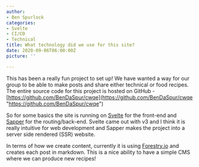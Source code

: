 ```yaml
---
author:
- Ben Spurlock
categories:
- Svelte
- CI/CD
- Technical
title: What technology did we use for this site?
date: 2020-09-06T06:00:00Z
picture: ''

---
```

This has been a really fun project to set up! We have wanted a way for our group to be able to make posts and share either technical or food recipes. The entire source code for this project is hosted on GitHub - [https://github.com/BenDaSpur/cwqe](https://github.com/BenDaSpur/cwqe "https://github.com/BenDaSpur/cwqe")

So for some basics the site is running on [Svelte](https://svelte.dev) for the front-end and [Sapper](https://sapper.svelte.dev) for the routing/back-end. Svelte came out with v3 and I think it is really intuitive for web development and Sapper makes the project into a server side rendered (SSR) website.  
  
In terms of how we create content, currently it is using [Forestry.io](https://forestry.io/) and creates each post in markdown. This is a nice ability to have a simple CMS where we can produce new recipes!